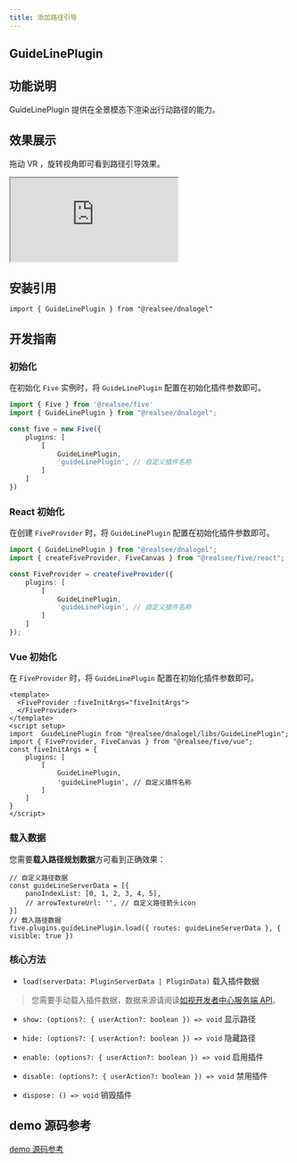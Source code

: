 ```yaml
---
title: 添加路径引导
---
```


## **GuideLinePlugin**

## 功能说明

GuideLinePlugin 提供在全景模态下渲染出行动路径的能力。

## 效果展示

拖动 VR ，旋转视角即可看到路径引导效果。

<div className="docs-vr-normal">
  <iframe className="docs-vr-iframe" src="https://realsee.js.org/dnalogel/src/GuideLinePlugin/index.html"></iframe>
</div>

## 安装引用

```tsx
import { GuideLinePlugin } from "@realsee/dnalogel"
```

## 开发指南

### 初始化
在初始化 `Five` 实例时，将 `GuideLinePlugin` 配置在初始化插件参数即可。

```ts
import { Five } from '@realsee/five'
import { GuideLinePlugin } from "@realsee/dnalogel";

const five = new Five({
    plugins: [
        [
            GuideLinePlugin,
            'guideLinePlugin', // 自定义插件名称
        ]
    ]
})
```

### React 初始化
在创建 `FiveProvider` 时，将 `GuideLinePlugin` 配置在初始化插件参数即可。

```ts
import { GuideLinePlugin } from "@realsee/dnalogel";
import { createFiveProvider, FiveCanvas } from "@realsee/five/react";

const FiveProvider = createFiveProvider({
    plugins: [
        [
            GuideLinePlugin,
            'guideLinePlugin', // 自定义插件名称
        ]
    ]
});
```

### Vue 初始化
在 `FiveProvider` 时，将 `GuideLinePlugin` 配置在初始化插件参数即可。
```Vue
<template>
  <FiveProvider :fiveInitArgs="fiveInitArgs">
  </FiveProvider>
</template>
<script setup>
import  GuideLinePlugin from "@realsee/dnalogel/libs/GuideLinePlugin";
import { FiveProvider, FiveCanvas } from "@realsee/five/vue";
const fiveInitArgs = {
    plugins: [
        [
            GuideLinePlugin,
            'guideLinePlugin', // 自定义插件名称
        ]
    ]
}
</script>
```

### 载入数据

您需要**载入路径规划数据**方可看到正确效果：

```tsx
// 自定义路径数据
const guideLineServerData = [{ 
    panoIndexList: [0, 1, 2, 3, 4, 5],
    // arrowTextureUrl: '', // 自定义路径箭头icon
}]
// 载入路径数据
five.plugins.guideLinePlugin.load({ routes: guideLineServerData }, { visible: true })
```

### 核心方法

- `load(serverData: PluginServerData | PluginData)` 载入插件数据

> 您需要手动载入插件数据，数据来源请阅读[如视开发者中心服务端 API](http://developers.realsee.com/docs/#/docs/five/server/README)。

- `show: (options?: { userAction?: boolean }) => void` 显示路径

- `hide: (options?: { userAction?: boolean }) => void` 隐藏路径

- `enable: (options?: { userAction?: boolean }) => void` 启用插件

- `disable: (options?: { userAction?: boolean }) => void` 禁用插件

- `dispose: () => void` 销毁插件

## demo 源码参考

[demo 源码参考](https://github.com/realsee-developer/dnalogel/tree/main/examples/src)
